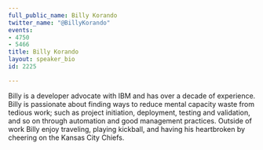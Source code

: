```yaml
---
full_public_name: Billy Korando
twitter_name: "@BillyKorando"
events:
- 4750
- 5466
title: Billy Korando
layout: speaker_bio
id: 2225

---
```

Billy is a developer advocate with IBM and has over a decade of experience. Billy is passionate about finding ways to reduce mental capacity waste from tedious work; such as project initiation, deployment, testing and validation, and so on through automation and good management practices. Outside of work Billy enjoy traveling, playing kickball, and having his heartbroken by cheering on the Kansas City Chiefs.